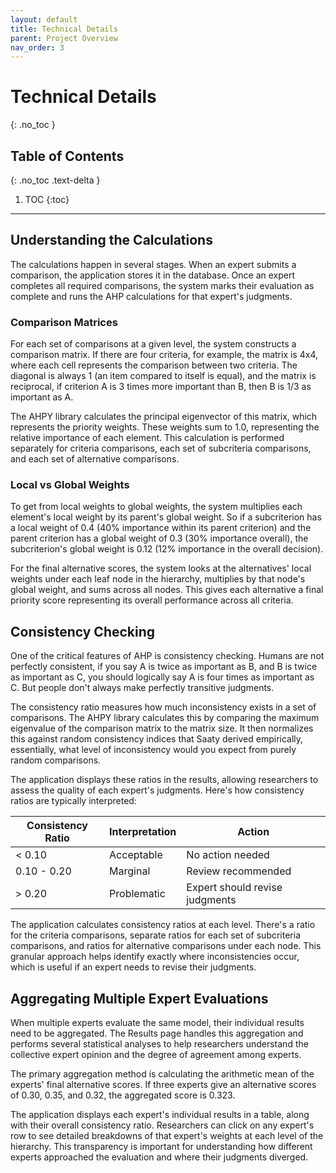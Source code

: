 ```yaml
---
layout: default
title: Technical Details
parent: Project Overview
nav_order: 3
---
```


# Technical Details
{: .no_toc }

## Table of Contents
{: .no_toc .text-delta }

1. TOC
{:toc}

---

## Understanding the Calculations

The calculations happen in several stages. When an expert submits a comparison, the application stores it in the database. Once an expert completes all required comparisons, the system marks their evaluation as complete and runs the AHP calculations for that expert's judgments.

### Comparison Matrices

For each set of comparisons at a given level, the system constructs a comparison matrix. If there are four criteria, for example, the matrix is 4x4, where each cell represents the comparison between two criteria. The diagonal is always 1 (an item compared to itself is equal), and the matrix is reciprocal, if criterion A is 3 times more important than B, then B is 1/3 as important as A.

The AHPY library calculates the principal eigenvector of this matrix, which represents the priority weights. These weights sum to 1.0, representing the relative importance of each element. This calculation is performed separately for criteria comparisons, each set of subcriteria comparisons, and each set of alternative comparisons.

### Local vs Global Weights

To get from local weights to global weights, the system multiplies each element's local weight by its parent's global weight. So if a subcriterion has a local weight of 0.4 (40% importance within its parent criterion) and the parent criterion has a global weight of 0.3 (30% importance overall), the subcriterion's global weight is 0.12 (12% importance in the overall decision).

For the final alternative scores, the system looks at the alternatives' local weights under each leaf node in the hierarchy, multiplies by that node's global weight, and sums across all nodes. This gives each alternative a final priority score representing its overall performance across all criteria.

## Consistency Checking

One of the critical features of AHP is consistency checking. Humans are not perfectly consistent, if you say A is twice as important as B, and B is twice as important as C, you should logically say A is four times as important as C. But people don't always make perfectly transitive judgments.

The consistency ratio measures how much inconsistency exists in a set of comparisons. The AHPY library calculates this by comparing the maximum eigenvalue of the comparison matrix to the matrix size. It then normalizes this against random consistency indices that Saaty derived empirically, essentially, what level of inconsistency would you expect from purely random comparisons.

The application displays these ratios in the results, allowing researchers to assess the quality of each expert's judgments. Here's how consistency ratios are typically interpreted:

| Consistency Ratio | Interpretation | Action |
|-------------------|----------------|--------|
| < 0.10 | Acceptable | No action needed |
| 0.10 - 0.20 | Marginal | Review recommended |
| > 0.20 | Problematic | Expert should revise judgments |

The application calculates consistency ratios at each level. There's a ratio for the criteria comparisons, separate ratios for each set of subcriteria comparisons, and ratios for alternative comparisons under each node. This granular approach helps identify exactly where inconsistencies occur, which is useful if an expert needs to revise their judgments.

## Aggregating Multiple Expert Evaluations

When multiple experts evaluate the same model, their individual results need to be aggregated. The Results page handles this aggregation and performs several statistical analyses to help researchers understand the collective expert opinion and the degree of agreement among experts.

The primary aggregation method is calculating the arithmetic mean of the experts' final alternative scores. If three experts give an alternative scores of 0.30, 0.35, and 0.32, the aggregated score is 0.323.

The application displays each expert's individual results in a table, along with their overall consistency ratio. Researchers can click on any expert's row to see detailed breakdowns of that expert's weights at each level of the hierarchy. This transparency is important for understanding how different experts approached the evaluation and where their judgments diverged.

